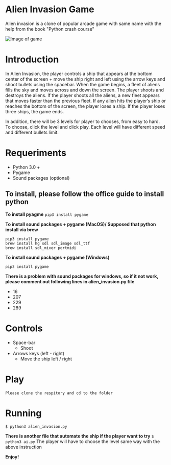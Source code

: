  
# Alien Invasion Game

Alien invasion is a clone of popular arcade game with same name with the help from the book "Python crash course" 

![Image of game](https://github.com/jenlcmc/Alien_Invasion/blob/master/images/Screen%20Shot%202021-07-28%20at%208.49.38%20PM.png)

# Introduction

In Alien Invasion, the player controls a ship that appears at the bottom center of the screen + move the ship right and left using the arrow keys and shoot bullets using the spacebar. When the game begins, a fleet of aliens fills the sky and moves across and down the screen. The player shoots and destroys the aliens. If the player shoots all the aliens, a new fleet appears that moves faster than the previous fleet. If any alien hits the player’s ship or reaches the bottom of the screen, the player loses a ship. If the player loses three ships, the game ends.

In addition, there will be 3 levels for player to chooses, from easy to hard. To choose, click the level and click play. Each level will have different speed and different bullets limit.

# Requeriments

- Python 3.0 +
- Pygame
- Sound packages (optional) 

## To install, please follow the office guide to install python 
**To install pyagme**
```pip3 install pygame```

**To install sound packages + pygame (MacOS)/ Supposed that python install via brew**
```
pip3 install pygame
brew install hg sdl sdl_image sdl_ttf
brew install sdl_mixer portmidi
 ```
 
 **To install sound packages + pygame (Windows)**
```
pip3 install pygame
 ```
 **There is a problem with sound packages for windows, so if it not work, please comment out following lines in alien_invasion.py file**
 - 16
 - 207
 - 229
 - 289

# Controls

* Space-bar
  * Shoot
* Arrows keys (left - right)
  * Move the ship left / right

# Play
```Please clone the respitory and cd to the folder ```

# Running

```$ python3 alien_invasion.py```

**There is another file that automate the ship if the player want to try**
```$ python3 ai.py```
The player will have to choose the level same way with the above instruction

**Enjoy!**
